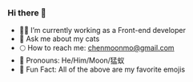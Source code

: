 ### Hi there 👋
- 🦹🏻 I’m currently working as a Front-end developer
- 🦦 Ask me about my cats
- 🌕 How to reach me: chenmoonmo@gmail.com
- 🐽 Pronouns: He/Him/Moon/猛蚁
- 🌁 Fun Fact: All of the above are my favorite emojis
